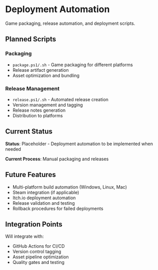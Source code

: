 # Deployment Automation

Game packaging, release automation, and deployment scripts.

## Planned Scripts

### Packaging
- `package.ps1/.sh` - Game packaging for different platforms
- Release artifact generation
- Asset optimization and bundling

### Release Management  
- `release.ps1/.sh` - Automated release creation
- Version management and tagging
- Release notes generation
- Distribution to platforms

## Current Status

**Status**: Placeholder - Deployment automation to be implemented when needed

**Current Process**: Manual packaging and releases

## Future Features

- Multi-platform build automation (Windows, Linux, Mac)
- Steam integration (if applicable)
- Itch.io deployment automation  
- Release validation and testing
- Rollback procedures for failed deployments

## Integration Points

Will integrate with:
- GitHub Actions for CI/CD
- Version control tagging
- Asset pipeline optimization
- Quality gates and testing